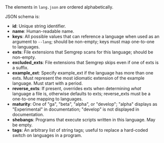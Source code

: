 The elements in `lang.json` are ordered alphabetically.

JSON schema is:

* **id**: Unique string identifier.
* **name**: Human-readable name.
* **keys**: All possible values that can reference a language when used as
  an argument to <code>--lang</code>; should be non-empty;
  keys must map one-to-one to languages.
* **exts**: File extensions that Semgrep scans for this 
language; should be non-empty.
* **excluded_exts**: File extensions that Semgrep skips even if one of exts is a
  suffix.
* **example_ext**: Specify example_ext if the language has more than one exts.
  Must represent the most idiomatic extension of the example language.
  Must start with a period.
* **reverse_exts**: If present, overrides exts when determining _what_ language a
  file is, otherwise defaults to exts; reverse_exts must be a one-to-one
  mapping to languages.
* **maturity**: One of "ga", "beta", "alpha", or "develop"; "alpha" displays as "Experimental"
  in documentation; "develop" is not displayed in documentation.
* **shebangs**: Programs that execute scripts written in this language. May be empty.
* **tags**: An arbitrary list of string tags; useful to replace
  a hard-coded switch on languages in a program.
